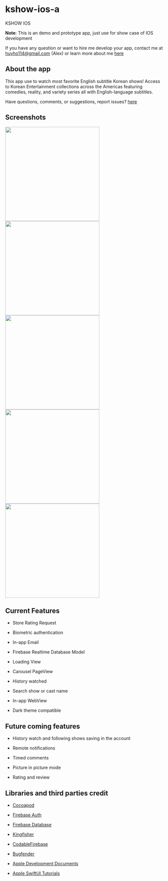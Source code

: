 # kshow-ios-a

KSHOW IOS

**Note**: This is an demo and prototype app, just use for show case of IOS development

If you have any question or want to hire me develop your app, contact me at huyho114@gmail.com (Alex) or learn more about me [here](https://alexhuyho.com/)

## About the app

This app use to watch most favorite English subtitle Korean shows! Access to Korean Entertainment collections across the Americas featuring comedies, reality, and variety series all with English-language subtitles.

Have questions, comments, or suggestions, report issues?  [here](https://github.com/xstar-solution/kshow-public/issues)

## Screenshots

<img src="Screenshots/Simulator Screen Shot - iPhone 11 Pro Max - 2021-06-30 at 01.35.14.png" width="300em" /> <img src="Screenshots/Simulator Screen Shot - iPhone 11 Pro Max - 2021-06-30 at 01.11.02.png" width="300em" /> <img src="Screenshots/Simulator Screen Shot - iPhone 11 Pro Max - 2021-06-30 at 01.11.12.png" width="300em" /> <img src="Screenshots/Simulator Screen Shot - iPhone 11 Pro Max - 2021-06-30 at 01.12.03.png" width="300em" /> <img src="Screenshots/Simulator Screen Shot - iPhone 11 Pro Max - 2021-06-30 at 01.12.34.png" width="300em" />

## Current Features

- Store Rating Request

- Biometric authentication

- In-app Email

- Firebase Realtime Database Model

- Loading View

- Carousel PageView

- History watched

- Search show or cast name

- In-app WebView

- Dark theme compatible

## Future coming features

- History watch and following shows saving in the account

- Remote notifications

- Timed comments

- Picture in picture mode

- Rating and review

## Libraries and third parties credit

- [Cocoapod](https://cocoapods.org/)

- [Firebase Auth](https://firebase.google.com/docs/auth/ios/start)

- [Firebase Database](https://firebase.google.com/docs/database/ios/start)

- [Kingfisher](https://github.com/onevcat/Kingfisher)

- [CodableFirebase](https://github.com/alickbass/CodableFirebase)

- [Bugfender](https://bugfender.com/)

- [Apple Development Documents](https://developer.apple.com/documentation/)

- [Apple SwiftUI Tutorials](https://developer.apple.com/tutorials/SwiftUI#resources)
